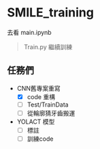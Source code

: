 # SMILE_training
去看 main.ipynb

> Train.py 繼續訓練




## 任務們
- CNN舊專案重寫
  - [x] code 重構
  - [ ] Test/TrainData
  - [ ] 從輪廓猜牙齒搬運
- YOLACT 模型
  - [ ] 標註
  - [ ] 訓練code
